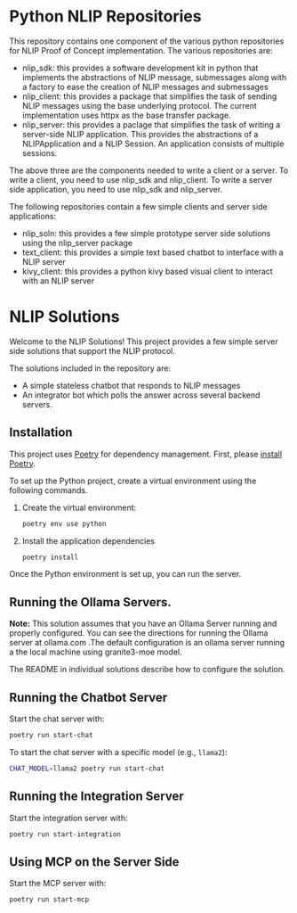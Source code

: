 # Python NLIP Repositories 

This repository contains one component of the various python repositories for NLIP Proof of Concept implementation. The various repositories are: 

* nlip_sdk: this provides a software development kit in python that implements the abstractions of NLIP message, submessages along with a factory to ease the creation of NLIP messages and submessages 
* nlip_client: this provides a package that simplifies the task of sending NLIP messages using the base underlying protocol. The current implementation uses httpx as the base transfer package. 
* nlip_server: this provides a paclage that simplifies the task of writing a server-side NLIP application. This provides the abstractions of a NLIPApplication and a NLIP Session. An application consists of multiple sessions. 

The above three are the components needed to write a client or a server. To write a client, you need to use nlip_sdk and nlip_client. To write a server side application, you need to use nlip_sdk and nlip_server. 

The following repositories contain a few simple clients and server side applications: 

* nlip_soln: this provides a few simple prototype server side solutions using the nlip_server package 
* text_client: this provides a simple text based chatbot to interface with a NLIP server 
* kivy_client: this provides a python kivy based visual client to interact with an NLIP server

# NLIP Solutions  

Welcome to the NLIP Solutions! This project provides a few simple 
server side solutions that support the NLIP protocol. 

The solutions included in the repository are: 
* A simple stateless chatbot that responds to NLIP messages 
* An integrator bot which polls the answer across several backend servers. 


## Installation

This project uses [Poetry](https://python-poetry.org/docs/) for dependency management. First, please [install Poetry](https://python-poetry.org/docs/#installation).

To set up the Python project, create a virtual environment using the following commands.

1. Create the virtual environment:
    ```bash
    poetry env use python
    ```
  
2. Install the application dependencies
    ```bash
    poetry install
    ```

Once the Python environment is set up, you can run the server.

## Running the Ollama Servers. 

**Note:** This solution assumes that you have an Ollama Server running and properly configured. You can see the directions for running the Ollama server at ollama.com .The default configuration is an ollama server running a the local machine using granite3-moe model. 

The README in individual solutions describe how to configure the solution. 

## Running the Chatbot Server

Start the chat server with:

```bash
poetry run start-chat
```

To start the chat server with a specific model (e.g., `llama2`):

```bash
CHAT_MODEL=llama2 poetry run start-chat
```

## Running the Integration Server

Start the integration server with:

```bash
poetry run start-integration
```

## Using MCP on the Server Side

Start the MCP server with:

```bash
poetry run start-mcp
```
